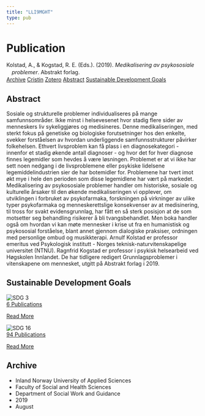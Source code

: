 ```yaml
---
title: "LLI9MGHT"
type: pub
---
```

<h1>Publication</h1>
<article id="csl-bib-container-LLI9MGHT" class="csl-bib-container">
  <div class="csl-bib-body" style="line-height: 1.35; padding-left: 1em; text-indent:-1em;">
  <div class="csl-entry">Kolstad, A., &amp; Kogstad, R. E. (Eds.). (2019). <i>Medikalisering av psykososiale problemer</i>. Abstrakt forlag.</div>
</div>
  <div class="csl-bib-buttons">
    <a href="#taxonomy-article-LLI9MGHT" class="csl-bib-button">Archive</a>
    <a href="https://app.cristin.no/results/show.jsf?id=1718264" alt="Cristin URL" class="csl-bib-button">Cristin</a>
    <a href="http://zotero.org/groups/5402882/items/LLI9MGHT" alt="Zotero URL" class="csl-bib-button">Zotero</a>
    <a href="#abstract-article-LLI9MGHT" class="csl-bib-button">Abstract</a>
    <a href="#sdg-article-LLI9MGHT" class="csl-bib-button">Sustainable Development Goals</a>
  </div>
  <div id="csl-bib-meta-container-LLI9MGHT"></div>
</article>
<div id="csl-bib-meta-LLI9MGHT" class="csl-bib-meta">
  <article id="abstract-article-LLI9MGHT" class="abstract-article">
    <h1>Abstract</h1>
    Sosiale og strukturelle problemer individualiseres på mange samfunnsområder. Ikke minst i helsevesenet hvor stadig flere sider av menneskers liv sykeliggjøres og medisineres. Denne medikaliseringen, med sterkt fokus på genetiske og biologiske forutsetninger hos den enkelte, svekker forståelsen av hvordan underliggende samfunnsstrukturer påvirker folkehelsen. Ethvert livsproblem kan få plass i en diagnosekategori - innenfor et stadig økende antall diagnoser - og hvor det for hver diagnose finnes legemidler som hevdes å være løsningen. Problemet er at vi ikke har sett noen nedgang i de livsproblemene eller psykiske lidelsene legemiddelindustrien sier de har botemidler for. Problemene har tvert imot økt mye i hele den perioden som disse legemidlene har vært på markedet. Medikalisering av psykososiale problemer handler om historiske, sosiale og kulturelle årsaker til den økende medikaliseringen vi opplever, om utviklingen i forbruket av psykofarmaka, forskningen på virkninger av ulike typer psykofarmaka og menneskerettslige konsekvenser av at medisinering, til tross for svakt evidensgrunnlag, har fått en så sterk posisjon at de som motsetter seg behandling risikerer å bli tvangsbehandlet. Men boka handler også om hvordan vi kan møte mennesker i krise ut fra en humanistisk og psykososial forståelse, blant annet gjennom dialogiske praksiser, ordningen med personlige ombud og musikkterapi. Arnulf Kolstad er professor emeritus ved Psykologisk institutt - Norges teknisk-naturvitenskapelige universitet (NTNU). Ragnfrid Kogstad er professor i psykisk helsearbeid ved Høgskolen Innlandet. De har tidligere redigert Grunnlagsproblemer i vitenskapene om mennesket, utgitt på Abstrakt forlag i 2019.
  </article>
  <article id="sdg-article-LLI9MGHT" class="sdg-article">
    <h1>Sustainable Development Goals</h1>
    <div class="sdg-container"><div id="sdg3" class="sdg"> <img src="{{< params subfolder >}}images/sdg/sdg03_en.png" class="image" alt="SDG 3"> <div class="sdg-overlay"> <a href="{{< params subfolder >}}en/archive/?sdg=3#archive" class="sdg-publication-count"><span>6</span> Publications</a> <p><a href="https://sdgs.un.org/goals/goal3" class="sdg-read-more">Read More</a></p> </div> </div> <div id="sdg16" class="sdg"> <img src="{{< params subfolder >}}images/sdg/sdg16_en.png" class="image" alt="SDG 16"> <div class="sdg-overlay"> <a href="{{< params subfolder >}}en/archive/?sdg=16#archive" class="sdg-publication-count"><span>94</span> Publications</a> <p><a href="https://sdgs.un.org/goals/goal16" class="sdg-read-more">Read More</a></p> </div> </div></div>
  </article>
  <article id="taxonomy-article-LLI9MGHT" class="taxonomy-article">
    <h1>Archive</h1>
    <ul>
      <li>Inland Norway University of Applied Sciences</li>
      <li>Faculty of Social and Health Sciences</li>
      <li>Department of Social Work and Guidance</li>
      <li>2019</li>
      <li>August</li>
    </ul>
  </article>
</div>
